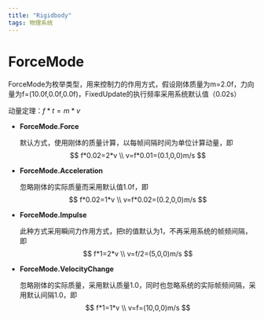 ```yaml
---
title: "Rigidbody"
tags: 物理系统
---
```


# ForceMode

ForceMode为枚举类型，用来控制力的作用方式，假设刚体质量为m=2.0f，力向量为f=(10.0f,0.0f,0.0f)，FixedUpdate的执行频率采用系统默认值（0.02s）

动量定理：$f*t=m*v$

- **ForceMode.Force**

  默认方式，使用刚体的质量计算，以每帧间隔时间为单位计算动量，即
  $$
  f*0.02=2*v \\
  v=f*0.01=(0.1,0,0)m/s
  $$

- **ForceMode.Acceleration**

  忽略刚体的实际质量而采用默认值1.0f，即
  $$
  f*0.02=1*v \\
  v=f*0.02=(0.2,0,0)m/s
  $$

- **ForceMode.Impulse**

  此种方式采用瞬间力作用方式，把t的值默认为1，不再采用系统的帧频间隔，即
  $$
  f*1=2*v \\
  v=f/2=(5,0,0)m/s
  $$

- **ForceMode.VelocityChange**

  忽略刚体的实际质量，采用默认质量1.0，同时也忽略系统的实际帧频间隔，采用默认间隔1.0，即
  $$
  f*1=1*v \\
  v=f=(10,0,0)m/s
  $$
